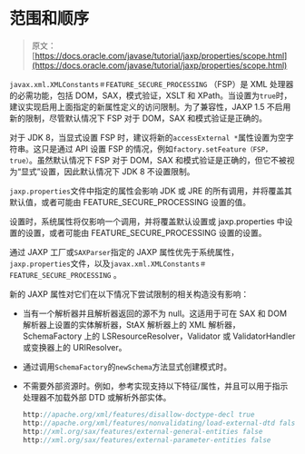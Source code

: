 # 范围和顺序

> 原文： [https://docs.oracle.com/javase/tutorial/jaxp/properties/scope.html](https://docs.oracle.com/javase/tutorial/jaxp/properties/scope.html)

`javax.xml.XMLConstants＃FEATURE_SECURE_PROCESSING` （FSP）是 XML 处理器的必需功能，包括 DOM，SAX，模式验证，XSLT 和 XPath。当设置为`true`时，建议实现启用上面指定的新属性定义的访问限制。为了兼容性，JAXP 1.5 不启用新的限制，尽管默认情况下 FSP 对于 DOM，SAX 和模式验证是正确的。

对于 JDK 8，当显式设置 FSP 时，建议将新的`accessExternal *`属性设置为空字符串。这只是通过 API 设置 FSP 的情况，例如`factory.setFeature（FSP，true）`。虽然默认情况下 FSP 对于 DOM，SAX 和模式验证是正确的，但它不被视为“显式”设置，因此默认情况下 JDK 8 不设置限制。

`jaxp.properties`文件中指定的属性会影响 JDK 或 JRE 的所有调用，并将覆盖其默认值，或者可能由 FEATURE_SECURE_PROCESSING 设置的值。

设置时，系统属性将仅影响一个调用，并将覆盖默认设置或 jaxp.properties 中设置的设置，或者可能由 FEATURE_SECURE_PROCESSING 设置的设置。

通过 JAXP 工厂或`SAXParser`指定的 JAXP 属性优先于系统属性， `jaxp.properties`文件，以及`javax.xml.XMLConstants＃FEATURE_SECURE_PROCESSING` 。

新的 JAXP 属性对它们在以下情况下尝试限制的相关构造没有影响：

*   当有一个解析器并且解析器返回的源不为 null。这适用于可在 SAX 和 DOM 解析器上设置的实体解析器，StAX 解析器上的 XML 解析器，SchemaFactory 上的 LSResourceResolver，Validator 或 ValidatorHandler 或变换器上的 URIResolver。
*   通过调用`SchemaFactory`的`newSchema`方法显式创建模式时。
*   不需要外部资源时。例如，参考实现支持以下特征/属性，并且可以用于指示处理器不加载外部 DTD 或解析外部​​实体。

    ```java
    http://apache.org/xml/features/disallow-doctype-decl true
    http://apache.org/xml/features/nonvalidating/load-external-dtd false
    http://xml.org/sax/features/external-general-entities false
    http://xml.org/sax/features/external-parameter-entities false

    ```